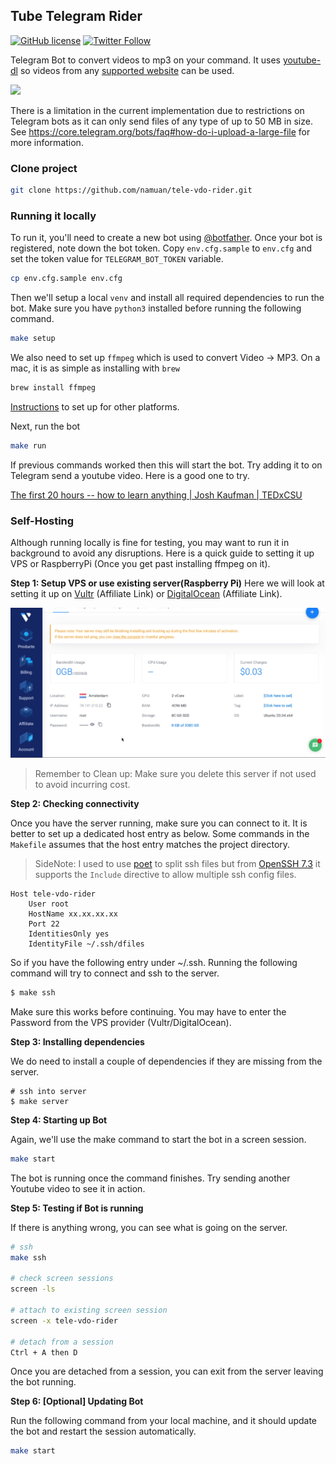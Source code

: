 ## Tube Telegram Rider

[![GitHub license](https://img.shields.io/github/license/namuan/tele-vdo-rider.svg)](https://github.com/namuan/tele-vdo-rider/blob/master/LICENSE) [![Twitter Follow](https://img.shields.io/twitter/follow/deskriders_twt.svg?style=social&label=Follow)](https://twitter.com/deskriders_twt)

Telegram Bot to convert videos to mp3 on your command.
It uses [youtube-dl](https://ytdl-org.github.io/youtube-dl/index.html) so videos from any [supported website](https://ytdl-org.github.io/youtube-dl/supportedsites.html) can be used.

![](docs/tele-tube-mobile.gif)

There is a limitation in the current implementation due to restrictions on Telegram bots as it can only send files of any type of up to 50 MB in size.
See https://core.telegram.org/bots/faq#how-do-i-upload-a-large-file for more information.

### Clone project

```bash
git clone https://github.com/namuan/tele-vdo-rider.git
```

### Running it locally

To run it, you'll need to create a new bot using [@botfather](https://t.me/botfather). 
Once your bot is registered, note down the bot token.
Copy `env.cfg.sample` to `env.cfg` and set the token value for `TELEGRAM_BOT_TOKEN` variable.

```bash
cp env.cfg.sample env.cfg
```

Then we'll setup a local `venv` and install all required dependencies to run the bot.
Make sure you have `python3` installed before running the following command.

```bash
make setup
```

We also need to set up `ffmpeg` which is used to convert Video -> MP3.
On a mac, it is as simple as installing with `brew`

```bash
brew install ffmpeg
```

[Instructions](https://ffmpeg.org/download.html) to set up for other platforms.

Next, run the bot

```bash
make run
```

If previous commands worked then this will start the bot. 
Try adding it to on Telegram send a youtube video.
Here is a good one to try.

[The first 20 hours -- how to learn anything | Josh Kaufman | TEDxCSU](https://www.youtube.com/watch?v=5MgBikgcWnY)

### Self-Hosting

Although running locally is fine for testing, you may want to run it in background to avoid any disruptions.
Here is a quick guide to setting it up VPS or RaspberryPi (Once you get past installing ffmpeg on it).

**Step 1: Setup VPS or use existing server(Raspberry Pi)**
Here we will look at setting it up on [Vultr](https://www.vultr.com/?ref=7306977) (Affiliate Link) or [DigitalOcean](https://m.do.co/c/da51ec30754c) (Affiliate Link).

![](docs/20200710215605063_698259815.png)

> Remember to Clean up: Make sure you delete this server if not used to avoid incurring cost. 

**Step 2: Checking connectivity**

Once you have the server running, make sure you can connect to it.
It is better to set up a dedicated host entry as below.
Some commands in the `Makefile` assumes that the host entry matches the project directory.

> SideNote: I used to use [poet](https://github.com/awendt/poet) to split ssh files but from [OpenSSH 7.3](http://man.openbsd.org/ssh_config#Include) it supports the `Include` directive to allow multiple ssh config files. 

```
Host tele-vdo-rider
	User root
	HostName xx.xx.xx.xx
	Port 22
	IdentitiesOnly yes
	IdentityFile ~/.ssh/dfiles
```

So if you have the following entry under ~/.ssh. Running the following command will try to connect and ssh to the server.

```bash
$ make ssh
```

Make sure this works before continuing. You may have to enter the Password from the VPS provider (Vultr/DigitalOcean).

**Step 3: Installing dependencies**

We do need to install a couple of dependencies if they are missing from the server.

```
# ssh into server
$ make server
```

**Step 4: Starting up Bot**

Again, we'll use the make command to start the bot in a screen session.

```bash
make start
```

The bot is running once the command finishes. Try sending another Youtube video to see it in action.

**Step 5: Testing if Bot is running**

If there is anything wrong, you can see what is going on the server.

```bash
# ssh
make ssh

# check screen sessions
screen -ls

# attach to existing screen session
screen -x tele-vdo-rider

# detach from a session
Ctrl + A then D
```

Once you are detached from a session, you can exit from the server leaving the bot running.

**Step 6: [Optional] Updating Bot**

Run the following command from your local machine, and it should update the bot and restart the session automatically.

```bash
make start
```
